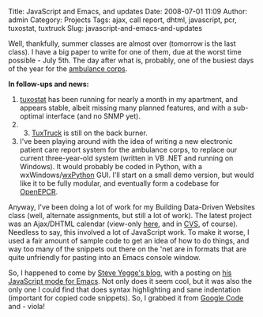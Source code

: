 Title: JavaScript and Emacs, and updates
Date: 2008-07-01 11:09
Author: admin
Category: Projects
Tags: ajax, call report, dhtml, javascript, pcr, tuxostat, tuxtruck
Slug: javascript-and-emacs-and-updates

Well, thankfully, summer classes are almost over (tomorrow is the last
class). I have a big paper to write for one of them, due at the worst
time possible - July 5th. The day after what is, probably, one of the
busiest days of the year for the [ambulance
corps](http://www.midlandparkambulance.com).

**In follow-ups and news:**

1.  [tuxostat](http://tuxostat.jasonantman.com) has been running for
    nearly a month in my apartment, and appears stable, albeit missing
    many planned features, and with a sub-optimal interface (and no SNMP
    yet).
2.  3.  [TuxTruck](http://www.tuxtruck.org) is still on the back burner.
4.  I've been playing around with the idea of writing a new electronic
    patient care report system for the ambulance corps, to replace our
    current three-year-old system (written in VB .NET and running on
    Windows). It would probably be coded in Python, with a
    wxWindows/[wxPython](http://www.wxpython.org/) GUI. I'll start on a
    small demo version, but would like it to be fully modular, and
    eventually form a codebase for [OpenEPCR](http://www.openepcr.org).

Anyway, I've been doing a lot of work for my Building Data-Driven
Websites class (well, alternate assignments, but still a lot of work).
The latest project was an Ajax/DHTML calendar (view-only
[here](http://www.jasonantman.com/rutgerswork/BDDW/calendar/), and in
[CVS](http://cvs.jasonantman.com/rutgerswork/BDDW/calendar/), of
course). Needless to say, this involved a lot of JavaScript work. To
make it worse, I used a fair amount of sample code to get an idea of how
to do things, and way too many of the snippets out there on the 'net are
in formats that are quite unfriendly for pasting into an Emacs console
window.

So, I happened to come by [Steve Yegge's
blog](http://steve-yegge.blogspot.com/), with a posting on [his
JavaScript mode for
Emacs](http://steve-yegge.blogspot.com/2008/03/js2-mode-new-javascript-mode-for-emacs.html).
Not only does it seem cool, but it was also the only one I could find
that does syntax highlighting and sane indentation (important for copied
code snippets). So, I grabbed it from [Google
Code](http://code.google.com/p/js2-mode/) and - viola!
